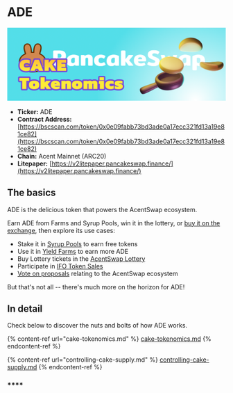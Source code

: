 # ADE

![](../../.gitbook/assets/tokenomics-header.png)

* **Ticker:** ADE
* **Contract Address:** [https://bscscan.com/token/0x0e09fabb73bd3ade0a17ecc321fd13a19e81ce82](https://bscscan.com/token/0x0e09fabb73bd3ade0a17ecc321fd13a19e81ce82)
* **Chain:** Acent Mainnet (ARC20)
* **Litepaper:** [https://v2litepaper.pancakeswap.finance/](https://v2litepaper.pancakeswap.finance/)

## The basics

ADE is the delicious token that powers the AcentSwap ecosystem.

Earn ADE from Farms and Syrup Pools, win it in the lottery, or [buy it on the exchange](../../products/pancakeswap-exchange/), then explore its use cases:

* Stake it in [Syrup Pools](../../products/syrup-pool/) to earn free tokens
* Use it in [Yield Farms](https://docs.pancakeswap.finance/products/yield-farming) to earn more ADE
* Buy Lottery tickets in the [AcentSwap Lottery](../../products/lottery/)
* Participate in [IFO Token Sales](../../products/ifo-initial-farm-offering/)
* [Vote on proposals](../../products/voting/) relating to the AcentSwap ecosystem

But that's not all -- there's much more on the horizon for ADE!

## In detail

Check below to discover the nuts and bolts of how ADE works.

{% content-ref url="cake-tokenomics.md" %}
[cake-tokenomics.md](cake-tokenomics.md)
{% endcontent-ref %}

{% content-ref url="controlling-cake-supply.md" %}
[controlling-cake-supply.md](controlling-cake-supply.md)
{% endcontent-ref %}

### \*\*\*\*

